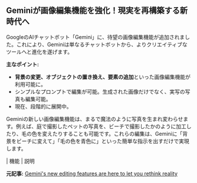 ## Geminiが画像編集機能を強化！現実を再構築する新時代へ

GoogleのAIチャットボット「Gemini」に、待望の画像編集機能が追加されました。これにより、Geminiは単なるチャットボットから、よりクリエイティブなツールへと進化を遂げます。

**主なポイント:**

* **背景の変更、オブジェクトの置き換え、要素の追加**といった画像編集機能が利用可能に。
* シンプルなプロンプトで編集が可能。生成された画像だけでなく、実写の写真も編集可能。
* 現在、段階的に展開中。

Geminiの新しい画像編集機能は、まるで魔法のように写真を生まれ変わらせます。例えば、庭で撮影したペットの写真を、ビーチで撮影したかのように加工したり、毛の色を変えたりすることも可能です。これらの編集は、Geminiに「背景をビーチに変えて」「毛の色を青色に」といった簡単な指示を出すだけで実現します。

| 機能 | 説明 

**元記事:** [Gemini's new editing features are here to let you rethink reality](https://www.androidpolice.com/gemini-new-photo-editing-features/)